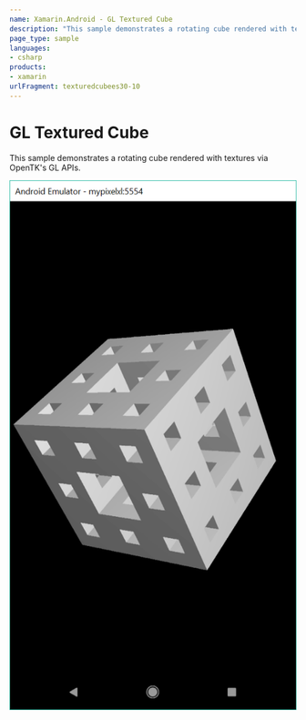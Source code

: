 ```yaml
---
name: Xamarin.Android - GL Textured Cube
description: "This sample demonstrates a rotating cube rendered with textures via OpenTK's GL APIs."
page_type: sample
languages:
- csharp
products:
- xamarin
urlFragment: texturedcubees30-10
---
```

# GL Textured Cube

This sample demonstrates a rotating cube rendered with textures
via OpenTK's GL APIs.

![App showing a 3D cube](Screenshots/plain.png)
